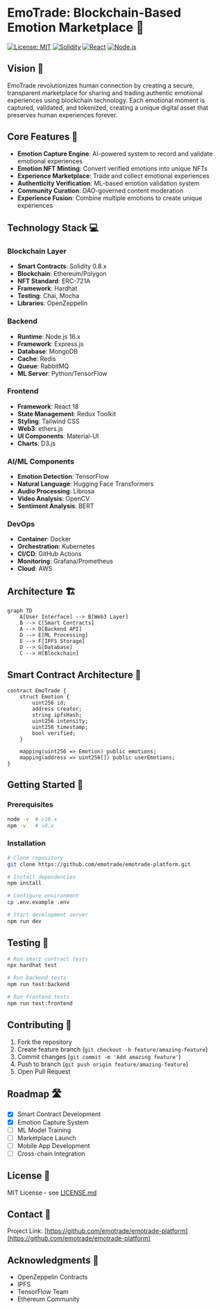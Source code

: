 # EmoTrade: Blockchain-Based Emotion Marketplace 🌟

[![License: MIT](https://img.shields.io/badge/License-MIT-yellow.svg)](https://opensource.org/licenses/MIT)
[![Solidity](https://img.shields.io/badge/Solidity-%5E0.8.0-blue)](https://soliditylang.org/)
[![React](https://img.shields.io/badge/React-18.0.0-blue)](https://reactjs.org/)
[![Node.js](https://img.shields.io/badge/Node.js-16.x-green)](https://nodejs.org/)

## Vision 🎯
EmoTrade revolutionizes human connection by creating a secure, transparent marketplace for sharing and trading authentic emotional experiences using blockchain technology. Each emotional moment is captured, validated, and tokenized, creating a unique digital asset that preserves human experiences forever.

## Core Features 🚀

- **Emotion Capture Engine**: AI-powered system to record and validate emotional experiences
- **Emotion NFT Minting**: Convert verified emotions into unique NFTs
- **Experience Marketplace**: Trade and collect emotional experiences
- **Authenticity Verification**: ML-based emotion validation system
- **Community Curation**: DAO-governed content moderation
- **Experience Fusion**: Combine multiple emotions to create unique experiences

## Technology Stack 💻

### Blockchain Layer
- **Smart Contracts**: Solidity 0.8.x
- **Blockchain**: Ethereum/Polygon
- **NFT Standard**: ERC-721A
- **Framework**: Hardhat
- **Testing**: Chai, Mocha
- **Libraries**: OpenZeppelin

### Backend
- **Runtime**: Node.js 16.x
- **Framework**: Express.js
- **Database**: MongoDB
- **Cache**: Redis
- **Queue**: RabbitMQ
- **ML Server**: Python/TensorFlow

### Frontend
- **Framework**: React 18
- **State Management**: Redux Toolkit
- **Styling**: Tailwind CSS
- **Web3**: ethers.js
- **UI Components**: Material-UI
- **Charts**: D3.js

### AI/ML Components
- **Emotion Detection**: TensorFlow
- **Natural Language**: Hugging Face Transformers
- **Audio Processing**: Librosa
- **Video Analysis**: OpenCV
- **Sentiment Analysis**: BERT

### DevOps
- **Container**: Docker
- **Orchestration**: Kubernetes
- **CI/CD**: GitHub Actions
- **Monitoring**: Grafana/Prometheus
- **Cloud**: AWS

## Architecture 🏗️

```mermaid
graph TD
    A[User Interface] --> B[Web3 Layer]
    B --> C[Smart Contracts]
    A --> D[Backend API]
    D --> E[ML Processing]
    E --> F[IPFS Storage]
    D --> G[Database]
    C --> H[Blockchain]
```

## Smart Contract Architecture 📝

```solidity
contract EmoTrade {
    struct Emotion {
        uint256 id;
        address creator;
        string ipfsHash;
        uint256 intensity;
        uint256 timestamp;
        bool verified;
    }

    mapping(uint256 => Emotion) public emotions;
    mapping(address => uint256[]) public userEmotions;
}
```

## Getting Started 🌱

### Prerequisites
```bash
node -v  # v16.x
npm -v   # v8.x
```

### Installation
```bash
# Clone repository
git clone https://github.com/emotrade/emotrade-platform.git

# Install dependencies
npm install

# Configure environment
cp .env.example .env

# Start development server
npm run dev
```

## Testing 🧪

```bash
# Run smart contract tests
npx hardhat test

# Run backend tests
npm run test:backend

# Run frontend tests
npm run test:frontend
```

## Contributing 🤝

1. Fork the repository
2. Create feature branch (`git checkout -b feature/amazing-feature`)
3. Commit changes (`git commit -m 'Add amazing feature'`)
4. Push to branch (`git push origin feature/amazing-feature`)
5. Open Pull Request

## Roadmap 🛣️

- [x] Smart Contract Development
- [x] Emotion Capture System
- [ ] ML Model Training
- [ ] Marketplace Launch
- [ ] Mobile App Development
- [ ] Cross-chain Integration

## License 📄
MIT License - see [LICENSE.md](LICENSE.md)

## Contact 📧
Project Link: [https://github.com/emotrade/emotrade-platform](https://github.com/emotrade/emotrade-platform)

## Acknowledgments 🙏
- OpenZeppelin Contracts
- IPFS
- TensorFlow Team
- Ethereum Community
